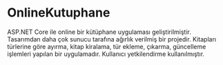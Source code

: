 # OnlineKutuphane
ASP.NET Core ile online bir kütüphane uygulaması geliştirilmiştir. Tasarımdan daha çok sunucu tarafına ağırlık verilmiş bir projedir. Kitapları türlerine göre ayırma, kitap kiralama, tür ekleme, çıkarma, güncelleme işlemleri yapılan bir uygulamadır. Kullanıcı yetkilendirme kullanılmıştır. 
